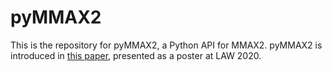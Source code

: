 # pyMMAX2

This is the repository for pyMMAX2, a Python API for MMAX2. pyMMAX2 is introduced in <a href="https://github.com/nlpAThits/pyMMAX2/blob/main/LAW20_Final.pdf" target="new">this paper</a>, presented as a poster at LAW 2020.
